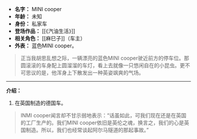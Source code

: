 
- **名字：** MINI cooper
- **年龄：** 未知
- **身份：** 私家车
- **登场作品：** [[《汽油生活》]]
- **相关角色：** [[麻巳子]]（车主）
- **外表：** 蓝色MINI cooper。

> 正当我胡思乱想之际，一辆漂亮的蓝色MINI cooper驶近前方的停车位。那圆滚滚的车身配上圆溜溜的车灯，看上去就像一只悠闲自在的小昆虫。更不可思议的是，他浑身上下散发出一种英姿飒爽的气场。

---

**介绍：** 

1. 在英国制造的德国车。

> INMI cooper闻言却不甘示弱地表示：“话虽如此，可我们现在还是在英国的工厂生产的。我们MINI cooper依旧是英伦之魂，换言之，我们的心是英国制造。所以，我们也经常谈起阿尔马隧道的那起事故。”
